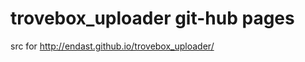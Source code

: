 trovebox_uploader git-hub pages
=================

src for http://endast.github.io/trovebox_uploader/

